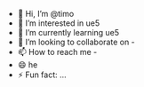 - 👋 Hi, I’m @timo
- 👀 I’m interested in ue5
- 🌱 I’m currently learning ue5
- 💞️ I’m looking to collaborate on -
- 📫 How to reach me -
- 😄 he
- ⚡ Fun fact: ...

<!---
timopython/timopython is a ✨ special ✨ repository because its `README.md` (this file) appears on your GitHub profile.
You can click the Preview link to take a look at your changes.
--->
